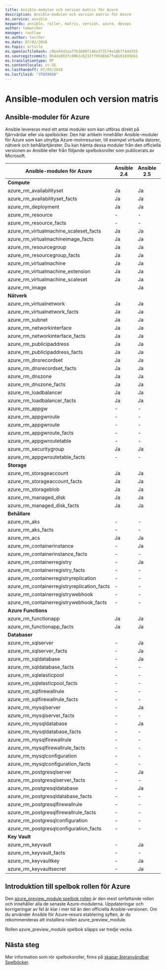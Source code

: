 ```yaml
---
title: Ansible-modulen och version matris för Azure
description: Ansible-modulen och version matris för Azure
ms.service: ansible
keywords: ansible, roller, matris, version, azure, devops
author: tomarcher
manager: routlaw
ms.author: tarcher
ms.date: 07/02/2018
ms.topic: article
ms.openlocfilehash: c9be94d1ea77b3609f146a373574e10b7f4d4355
ms.sourcegitcommit: 0b4da003fc0063c6232f795d6b67fa8101695b61
ms.translationtype: MT
ms.contentlocale: sv-SE
ms.lasthandoff: 07/05/2018
ms.locfileid: "37859926"
---
```

# <a name="ansible-module-and-version-matrix"></a>Ansible-modulen och version matris

## <a name="ansible-modules-for-azure"></a>Ansible-moduler för Azure
Ansible levereras med ett antal moduler som kan utföras direkt på fjärrvärdar eller via spelböcker.
Den här artikeln innehåller Ansible-moduler för Azure som kan utnyttja Azure-molnresurser, till exempel virtuella datorer, nätverk och behållartjänster. Du kan hämta dessa moduler från den officiella versionen av Ansible eller från följande spelboksroller som publicerats av Microsoft.

| Ansible-modulen för Azure                   |  Ansible 2.4 |  Ansible 2.5 |  Ansible 2.6 |  Spelboken rollen [azure_preview_module](#introduction-to-azurepreviewmodule) | 
|---------------------------------------------|--------------|--------------|-----------------------------|-------------------------------------| 
| **Compute**                    |           |                          |                          |                                  | 
| azure_rm_availabilityset                    | Ja          | Ja                         | Ja          | Ja                                 | 
| azure_rm_availabilityset_facts              | Ja          | Ja                         | Ja          | Ja                                 | 
| azure_rm_deployment                         | Ja          | Ja                         | Ja          | Ja                                 | 
| azure_rm_resource                           | -            | -                           | Ja          | Ja                                 | 
| azure_rm_resource_facts                     | -            | -                           | Ja          | Ja                                 | 
| azure_rm_virtualmachine_scaleset_facts      | Ja          | Ja                         | Ja          | Ja                                 | 
| azure_rm_virtualmachineimage_facts          | Ja          | Ja                         | Ja          | Ja                                 | 
| azure_rm_resourcegroup                      | Ja          | Ja                         | Ja          | Ja                                 | 
| azure_rm_resourcegroup_facts                | Ja          | Ja                         | Ja          | Ja                                 | 
| azure_rm_virtualmachine                     | Ja          | Ja                         | Ja          | Ja                                 | 
| azure_rm_virtualmachine_extension           | Ja          | Ja                         | Ja          | Ja                                 | 
| azure_rm_virtualmachine_scaleset            | Ja          | Ja                         | Ja          | Ja                                 | 
| azure_rm_image                              |              | Ja                         | Ja          | Ja                                 | 
| **Nätverk**                    |           |                          |                          |                                  | 
| azure_rm_virtualnetwork                     | Ja          | Ja                         | Ja          | Ja                                 | 
| azure_rm_virtualnetwork_facts               | Ja          | Ja                         | Ja          | Ja                                 | 
| azure_rm_subnet                             | Ja          | Ja                         | Ja          | Ja                                 | 
| azure_rm_networkinterface                   | Ja          | Ja                         | Ja          | Ja                                 | 
| azure_rm_networkinterface_facts             | Ja          | Ja                         | Ja          | Ja                                 | 
| azure_rm_publicipaddress                    | Ja          | Ja                         | Ja          | Ja                                 | 
| azure_rm_publicipaddress_facts              | Ja          | Ja                         | Ja          | Ja                                 | 
| azure_rm_dnsrecordset                       | Ja          | Ja                         | Ja          | Ja                                 | 
| azure_rm_dnsrecordset_facts                 | Ja          | Ja                         | Ja          | Ja                                 | 
| azure_rm_dnszone                            | Ja          | Ja                         | Ja          | Ja                                 | 
| azure_rm_dnszone_facts                      | Ja          | Ja                         | Ja          | Ja                                 | 
| azure_rm_loadbalancer                       | Ja          | Ja                         | Ja          | Ja                                 | 
| azure_rm_loadbalancer_facts                 | Ja          | Ja                         | Ja          | Ja                                 | 
| azure_rm_appgw                              | -            | -                           | -            | Ja                                 | 
| azure_rm_appgwroute                         | -            | -                           | -            | Ja                                 | 
| azure_rm_appgwroute                         | -            | -                           | -            | Ja                                 |
| azure_rm_appgwroute_facts                   | -            | -                           | -            | Ja                                 |
| azure_rm_appgwroutetable                    | -            | -                           | -            | Ja                                 |
| azure_rm_securitygroup                      | Ja          | Ja                         | Ja          | Ja                                 | 
| azure_rm_appgwroutetable_facts              | -            | -                           | -            | Ja                                 | 
| **Storage**                    |           |                          |                          |                                  | 
| azure_rm_storageaccount                     | Ja          | Ja                         | Ja          | Ja                                 | 
| azure_rm_storageaccount_facts               | Ja          | Ja                         | Ja          | Ja                                 | 
| azure_rm_storageblob                        | Ja          | Ja                         | Ja          | Ja                                 | 
| azure_rm_managed_disk                       | Ja          | Ja                         | Ja          | Ja                                 | 
| azure_rm_managed_disk_facts                 | Ja          | Ja                         | Ja          | Ja                                 | 
| **Behållare**                    |           |                          |                          |                                  | 
| azure_rm_aks                                | -            | -                           | Ja          | Ja                                 | 
| azure_rm_aks_facts                          | -            | -                           | Ja          | Ja                                 | 
| azure_rm_acs                                | Ja          | Ja                         | Ja          | Ja                                 | 
| azure_rm_containerinstance                  | -            | Ja                         | Ja          | Ja                                 | 
| azure_rm_containerinstance_facts            | -            | -                           | -            | Ja                                 | 
| azure_rm_containerregistry                  | -            | Ja                         | Ja          | Ja                                 | 
| azure_rm_containerregistry_facts            | -            | -                           | -            | Ja                                 | 
| azure_rm_containerregistryreplication       | -            | -                           | -            | Ja                                 | 
| azure_rm_containerregistryreplication_facts | -            | -                           | -            | Ja                                 | 
| azure_rm_containerregistrywebhook           | -            | -                           | -            | Ja                                 | 
| azure_rm_containerregistrywebhook_facts     | -            | -                           | -            | Ja                                 | 
| **Azure Functions**                    |           |                          |                          |                                  | 
| azure_rm_functionapp                        | Ja          | Ja                         | Ja          | Ja                                 | 
| azure_rm_functionapp_facts                  | Ja          | Ja                         | Ja          | Ja                                 | 
| **Databaser**                    |           |                          |                          |                                  | 
| azure_rm_sqlserver                          | -            | Ja                         | Ja          | Ja                                 | 
| azure_rm_sqlserver_facts                    | -            | Ja                         | Ja          | Ja                                 | 
| azure_rm_sqldatabase                        | -            | Ja                         | Ja          | Ja                                 | 
| azure_rm_sqldatabase_facts                  | -            | -                           | -            | Ja                                 | 
| azure_rm_sqlelasticpool                     | -            | -                           | -            | Ja                                 | 
| azure_rm_sqlelasticpool_facts               | -            | -                           | -            | Ja                                 | 
| azure_rm_sqlfirewallrule                    | -            | -                           | -            | Ja                                 | 
| azure_rm_sqlfirewallrule_facts              | -            | -                           | -            | Ja                                 | 
| azure_rm_mysqlserver                        | -            | Ja                         | Ja          | Ja                                 | 
| azure_rm_mysqlserver_facts                  | -            | -                           | -            | Ja                                 | 
| azure_rm_mysqldatabase                      | -            | Ja                         | Ja          | Ja                                 | 
| azure_rm_mysqldatabase_facts                | -            | -                           | -            | Ja                                 | 
| azure_rm_mysqlfirewallrule                  | -            | -                           | -            | Ja                                 | 
| azure_rm_mysqlfirewallrule_facts            | -            | -                           | -            | Ja                                 | 
| azure_rm_mysqlconfiguration                 | -            | -                           | -            | Ja                                 | 
| azure_rm_mysqlconfiguration_facts           | -            | -                           | -            | Ja                                 | 
| azure_rm_postgresqlserver                   | -            | Ja                         | Ja          | Ja                                 | 
| azure_rm_postgresqlserver_facts             | -            | -                           | -            | Ja                                 | 
| azure_rm_postgresqldatabase                 | -            | Ja                         | Ja          | Ja                                 | 
| azure_rm_postgresqldatabase_facts           | -            | -                           | -            | Ja                                 | 
| azure_rm_postgresqlfirewallrule             | -            | -                           | -            | Ja                                 | 
| azure_rm_postgresqlfirewallrule_facts       | -            | -                           | -            | Ja                                 | 
| azure_rm_postgresqlconfiguration            | -            | -                           | -            | Ja                                 | 
| azure_rm_postgresqlconfiguration_facts      | -            | -                           | -            | Ja                                 | 
| **Key Vault**                    |           |                          |                          |                                  | 
| azure_rm_keyvault                           | -            | Ja                         | Ja          | Ja                                 |
| azure_rm_keyvault_facts                     | -            | -                           | -            | Ja                                 |
| azure_rm_keyvaultkey                        | -            | Ja                         | Ja          | Ja                                 |
| azure_rm_keyvaultsecret                     | -            | Ja                         | Ja          | Ja                                 |


## <a name="introduction-to-playbook-role-for-azure"></a>Introduktion till spelbok rollen för Azure
Den [azure_preview_module spelbok rollen](https://galaxy.ansible.com/Azure/azure_preview_modules/) är den mest omfattande rollen och innehåller alla de senaste Azure-modulerna. Uppdateringar och korrigeringar av fel är klar i mer tid än den officiella Ansible-versionen. Om du använder Ansible för Azure-resurs etablering syften, är du rekommenderas att installera rollen azure_preview_module.

Rollen azure_preview_module spelbok släpps var tredje vecka.

## <a name="next-steps"></a>Nästa steg
Mer information som rör spelboksroller, finns på [skapar återanvändbar Spelböcker](http://docs.ansible.com/ansible/latest/playbooks_reuse.html). 
